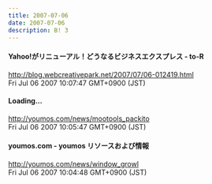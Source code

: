 ```yaml
---
title: 2007-07-06
date: 2007-07-06
description: B! 3
---
```


#### Yahoo!がリニューアル！どうなるビジネスエクスプレス - to-R
http://blog.webcreativepark.net/2007/07/06-012419.html<br>
Fri Jul 06 2007 10:07:47 GMT+0900 (JST)<br>


#### Loading...
http://youmos.com/news/mootools_packito<br>
Fri Jul 06 2007 10:05:47 GMT+0900 (JST)<br>


#### youmos.com - youmos リソースおよび情報
http://youmos.com/news/window_growl<br>
Fri Jul 06 2007 10:04:48 GMT+0900 (JST)<br>


